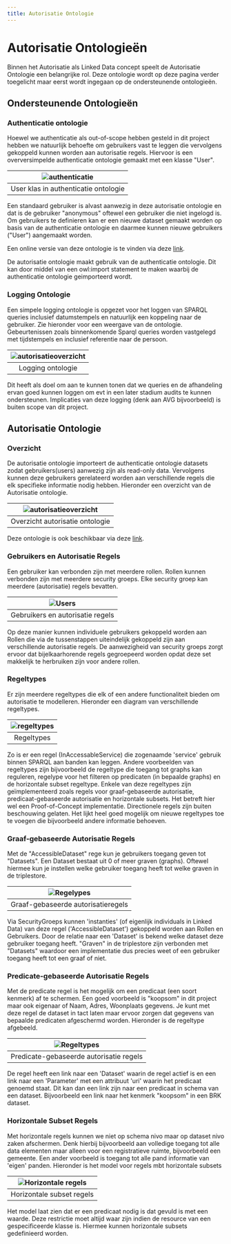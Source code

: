 ```yaml
---
title: Autorisatie Ontologie
---
```


# Autorisatie Ontologieën

Binnen het Autorisatie als Linked Data concept speelt de Autorisatie Ontologie een belangrijke rol. Deze ontologie wordt op deze pagina verder toegelicht maar eerst wordt ingegaan op de ondersteunende ontologieën.

## Ondersteunende Ontologieën

### Authenticatie ontologie

Hoewel we authenticatie als out-of-scope hebben gesteld in dit project hebben we natuurlijk behoefte om gebruikers vast te leggen die vervolgens gekoppeld kunnen worden aan autorisatie regels. Hiervoor is een overversimpelde authenticatie ontologie gemaakt met een klasse "User". 

| ![authenticatie](images/User.png) |
| :--: |
| User klas in authenticatie ontologie |

Een standaard gebruiker is alvast aanwezig in deze autorisatie ontologie en dat is de gebruiker "anonymous" oftewel een gebruiker die niet ingelogd is. Om gebruikers te definieren kan er een nieuwe dataset gemaakt worden op basis van de authenticatie ontologie en daarmee kunnen nieuwe gebruikers ("User") aangemaakt worden.

Een online versie van deze ontologie is te vinden via deze [link](https://data.labs.kadaster.nl/lock-unlock/authentication-ontology/schema).

De autorisatie ontologie maakt gebruik van de authenticatie ontologie. Dit kan door middel van een owl:import statement te maken waarbij de authenticatie ontologie geimporteerd wordt.  

### Logging Ontologie

Een simpele logging ontologie is opgezet voor het loggen van SPARQL queries inclusief datumstempels en natuurlijk een koppeling naar de gebruiker. Zie hieronder voor een weergave van de ontologie. Gebeurtenissen zoals binnenkomende Sparql queries worden vastgelegd met tijdstempels en inclusief referentie naar de persoon.  

| ![autorisatieoverzicht](images/logOV1.png) |
| :--: |
| Logging ontologie |

Dit heeft als doel om aan te kunnen tonen dat we queries en de afhandeling ervan goed kunnen loggen om evt in een later stadium audits te kunnen ondersteunen. Implicaties van deze logging (denk aan AVG bijvoorbeeld) is buiten scope van dit project. 

## Autorisatie Ontologie

### Overzicht
De autorisatie ontologie importeert de authenticatie ontologie datasets zodat gebruikers(users) aanwezig zijn als read-only data. Vervolgens kunnen deze gebruikers gerelateerd worden aan verschillende regels die elk specifieke informatie nodig hebben. Hieronder een overzicht van de Autorisatie ontologie. 

| ![autorisatieoverzicht](images/AutOV2.png) |
| :--: |
| Overzicht autorisatie ontologie |

Deze ontologie is ook beschikbaar via deze [link](https://data.labs.kadaster.nl/lock-unlock/authorisation-ontology/schema).

### Gebruikers en Autorisatie Regels
Een gebruiker kan verbonden zijn met meerdere rollen. Rollen kunnen verbonden zijn met meerdere security groeps. Elke security groep kan meerdere (autorisatie) regels bevatten. 

| ![Users](images/AutO1V2.png) |
| :--: |
| Gebruikers en autorisatie regels |

Op deze manier kunnen individuele gebruikers gekoppeld worden aan Rollen die via de tussenstappen uiteindelijk gekoppeld zijn aan verschillende autorisatie regels. De aanwezigheid van security groeps zorgt ervoor dat bijelkaarhorende regels gegroepeerd worden opdat deze set makkelijk te herbruiken zijn voor andere rollen. 

### Regeltypes
Er zijn meerdere regeltypes die elk of een andere functionaliteit bieden om autorisatie te modelleren. Hieronder een diagram van verschillende regeltypes. 

| ![regeltypes](images/AutO2V2.png) |
| :--: |
| Regeltypes |

Zo is er een regel (InAccessableService) die zogenaamde 'service' gebruik binnen SPARQL aan banden kan leggen. Andere voorbeelden van regeltypes zijn bijvoorbeeld de regeltype die toegang tot graphs kan reguleren, regelype voor het filteren op predicaten (in bepaalde graphs) en de horizontale subset regeltype. Enkele van deze regeltypes zijn geïmplementeerd zoals regels voor graaf-gebaseerde autorisatie, predicaat-gebaseerde autorisatie en horizontale subsets. Het betreft hier wel een Proof-of-Concept implementatie. Directionele regels zijn buiten beschouwing gelaten. Het lijkt heel goed mogelijk om nieuwe regeltypes toe te voegen die bijvoorbeeld andere informatie behoeven. 

### Graaf-gebaseerde Autorisatie Regels
Met de "AccessibleDataset" rege kun je gebruikers toegang geven tot "Datasets". Een Dataset bestaat uit 0 of meer graven (graphs). Oftewel hiermee kun je instellen welke gebruiker toegang heeft tot welke graven in de triplestore. 

| ![Regelypes](images/AutO3V2.png) |
| :--: |
| Graaf-gebaseerde autorisatieregels |

Via SecurityGroeps kunnen 'instanties' (of eigenlijk individuals in Linked Data) van deze regel ('AccessibleDataset') gekoppeld worden aan Rollen en Gebruikers. Door de relatie naar een 'Dataset' is bekend welke dataset deze gebruiker toegang heeft. "Graven" in de triplestore zijn verbonden met "Datasets" waardoor een implementatie dus precies weet of een gebruiker toegang heeft tot een graaf of niet.

### Predicate-gebaseerde Autorisatie Regels
Met de predicate regel is het mogelijk om een predicaat (een soort kenmerk) af te schermen. Een goed voorbeeld is "koopsom" in dit project maar ook eigenaar of Naam, Adres, Woonplaats gegevens. Je kunt met deze regel de dataset in tact laten maar ervoor zorgen dat gegevens van bepaalde predicaten afgeschermd worden. Hieronder is de regeltype afgebeeld.

| ![Regeltypes](images/AutO4V2.png) |
| :--: |
| Predicate-gebaseerde autorisatie regels |

De regel heeft een link naar een 'Dataset' waarin de regel actief is en een link naar een 'Parameter' met een attribuut 'uri' waarin het predicaat genoemd staat. Dit kan dan een link zijn naar een predicaat in schema van een dataset. Bijvoorbeeld een link naar het kenmerk "koopsom" in een BRK dataset.

### Horizontale Subset Regels
Met horizontale regels kunnen we niet op schema nivo maar op dataset nivo zaken afschermen. Denk hierbij bijvoorbeeld aan volledige toegang tot alle data elementen maar alleen voor een registratieve ruimte, bijvoorbeeld een gemeente. Een ander voorbeeld is toegang tot alle pand informatie van 'eigen' panden. Hieronder is het model voor regels mbt horizontale subsets

| ![Horizontale regels](images/AutO5V2.png) |
| :--: |
| Horizontale subset regels |

Het model laat zien dat er een predicaat nodig is dat gevuld is met een waarde. Deze restrictie moet altijd waar zijn indien de resource van een gespecificeerde klasse is. Hiermee kunnen horizontale subsets gedefinieerd worden.




